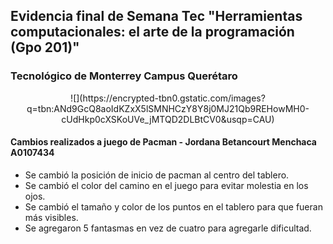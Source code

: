 
## Evidencia final de Semana Tec "Herramientas computacionales: el arte de la programación (Gpo 201)"

###  Tecnológico de Monterrey Campus Querétaro

<center>
![](https://encrypted-tbn0.gstatic.com/images?q=tbn:ANd9GcQ8aoIdKZxX5lSMNHCzY8Y8j0MJ21Qb9REHowMH0-cUdHkp0cXSKoUVe_jMTQD2DLBtCV0&usqp=CAU)
</center>


#### Cambios realizados a juego de Pacman  - Jordana Betancourt Menchaca A0107434

- Se cambió la posición de inicio de pacman al centro del tablero.
- Se cambió el color del camino en el juego para evitar molestia en los ojos.
- Se cambió el tamaño y color de los puntos en el tablero para que fueran más visibles.
- Se agregaron 5 fantasmas en vez de cuatro para agregarle dificultad.
